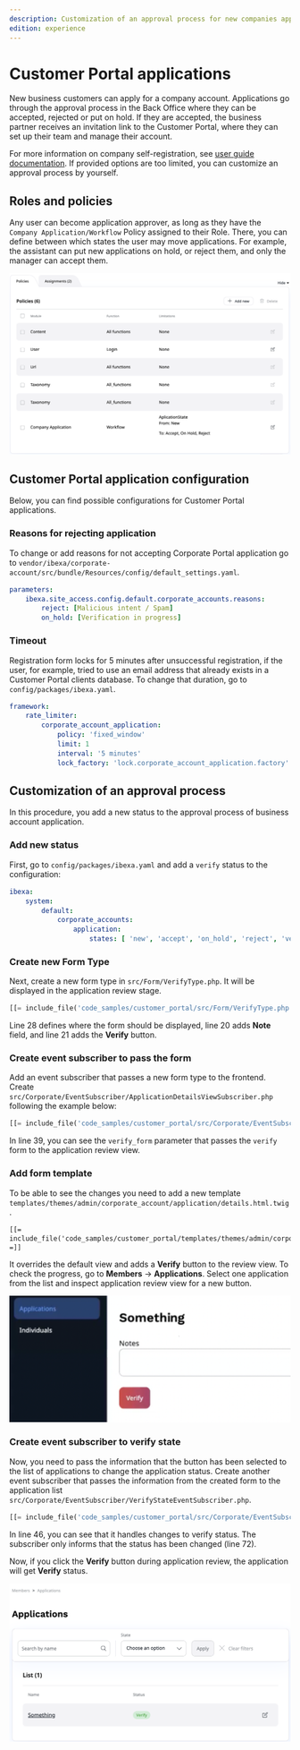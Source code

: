 ```yaml
---
description: Customization of an approval process for new companies applications.
edition: experience
---
```


# Customer Portal applications

New business customers can apply for a company account.
Applications go through the approval process in the Back Office where they can be accepted, rejected or put on hold.
If they are accepted, the business partner receives an invitation link to the Customer Portal,
where they can set up their team and manage their account.

For more information on company self-registration, see [user guide documentation](https://doc.ibexa.co/projects/userguide/en/latest/shop_administration/company_self_registration/).
If provided options are too limited, you can customize an approval process by yourself.

## Roles and policies

Any user can become application approver, as long as they have the `Company Application/Workflow` Policy assigned to their Role.
There, you can define between which states the user may move applications.
For example, the assistant can put new applications on hold, or reject them, and only the manager can accept them.

![Company Application Policy](img/cp_company_application_policy.png)

## Customer Portal application configuration

Below, you can find possible configurations for Customer Portal applications.

### Reasons for rejecting application

To change or add reasons for not accepting Corporate Portal application go to
`vendor/ibexa/corporate-account/src/bundle/Resources/config/default_settings.yaml`.

```yaml
parameters:
    ibexa.site_access.config.default.corporate_accounts.reasons:
        reject: [Malicious intent / Spam]
        on_hold: [Verification in progress]
```

### Timeout

Registration form locks for 5 minutes after unsuccessful registration,
if the user, for example, tried to use an email address that already exists in a Customer Portal clients database.
To change that duration, go to `config/packages/ibexa.yaml`.

```yaml
framework:
    rate_limiter:
        corporate_account_application:
            policy: 'fixed_window'
            limit: 1
            interval: '5 minutes'
            lock_factory: 'lock.corporate_account_application.factory'
```

## Customization of an approval process

In this procedure, you add a new status to the approval process of business account application.

### Add new status

First, go to `config/packages/ibexa.yaml` and add a `verify` status to the configuration:

```yaml
ibexa:
    system:
        default:
            corporate_accounts:
                application:
                    states: [ 'new', 'accept', 'on_hold', 'reject', 'verify' ]
```

### Create new Form Type

Next, create a new form type in `src/Form/VerifyType.php`.
It will be displayed in the application review stage.

``` php hl_lines="20 21 28"
[[= include_file('code_samples/customer_portal/src/Form/VerifyType.php') =]]
```

Line 28 defines where the form should be displayed, line 20 adds **Note** field, and line 21 adds the **Verify** button.

### Create event subscriber to pass the form

Add an event subscriber that passes a new form type to the frontend.
Create `src/Corporate/EventSubscriber/ApplicationDetailsViewSubscriber.php` following the example below:

``` php hl_lines="39"
[[= include_file('code_samples/customer_portal/src/Corporate/EventSubscriber/ApplicationDetailsViewSubscriber.php') =]]
```

In line 39, you can see the `verify_form` parameter that passes the `verify` form to the application review view.

### Add form template

To be able to see the changes you need to add
a new template `templates/themes/admin/corporate_account/application/details.html.twig`.

``` html+twig
[[= include_file('code_samples/customer_portal/templates/themes/admin/corporate_account/application/details.html.twig') =]]
```

It overrides the default view and adds a **Verify** button to the review view.
To check the progress, go to **Members** -> **Applications**.
Select one application from the list and inspect application review view for a new button.

![Verify button](img/cp_new_status.png)

### Create event subscriber to verify state

Now, you need to pass the information that the button has been selected
to the list of applications to change the application status.
Create another event subscriber that passes the information
from the created form to the application list `src/Corporate/EventSubscriber/VerifyStateEventSubscriber.php`.

``` php hl_lines="46"
[[= include_file('code_samples/customer_portal/src/Corporate/EventSubscriber/VerifyStateEventSubscriber.php') =]]
```

In line 46, you can see that it handles changes to verify status.
The subscriber only informs that the status has been changed (line 72).

Now, if you click the **Verify** button during application review, the application will get **Verify** status.

![Verify status](img/cp_verify_status.png)

